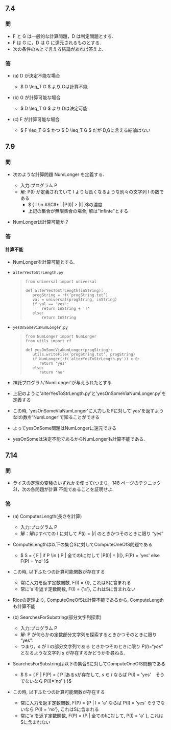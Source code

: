 ## 7.4

### 問
- F と G は一般的な計算問題，D は判定問題とする.
- F は G に，D は G に還元されるものとする.
- 次の条件のもとで言える結論があれば答えよ.

### 答
- (a) D が決定不能な場合
    - $ D \leq_T G $ より Gは計算不能

- (b) G が計算可能な場合
    - $ D \leq_T G $ より Dは決定可能

- (c) F が計算可能な場合
    - $ F \leq_T G $ かつ $ D \leq_T G $ だが D,Gに言える結論はない

## 7.9
### 問
- 次のような計算問題 NumLonger を定義する.
    - 入力:プログラム P
    - 解: P(I) が定義されていて I よりも長くなるような別々の文字列 I の数である
        - $ \{ I \in ASCII* | |P(I)| > |I| \}$の濃度
        - 上記の集合が無限集合の場合, 解は"infinte"とする
    
- NumLongerは計算可能か？

### 答
#### 計算不能

- NumLongerを計算可能とする.
- `alterYesToStrLength.py`
    >```
    >from universal import universal
    >
    >def alterYesToStrLength(inString):
    >    progString = rf(’progString.txt’)
    >    val = universal(progString, inString)
    >    if val == 'yes':
    >        return InString + '!'
    >    else:
    >        return InString
    >```
 - `yesOnSomeViaNumLonger.py`
    >```
    >from NumLonger import NumLonger
    >from utils import rf
    >
    >def yesOnSomeViaNumLonger(progString):
    >    utils.writeFile(’progString.txt’, progString)
    >    if NumLonger(rf('alterYesToStrLength.py')) > 0:
    >       return 'yes'
    >    else:
    >       return 'no' 
    >```

- 神託プログラム'NumLonger'が与えられたとする
- 上記のように'alterYesToStrLength.py'と'yesOnSomeViaNumLonger.py'を定義する
- この時, 'yesOnSomeViaNumLonger'に入力したPに対して'yes'を返すようなIの数を'NumLonger'で知ることができる
- よってyesOnSome問題はNumLongerに還元できる
- yesOnSomeは決定不能であるからNumLongerも計算不能である.

## 7.14
### 問
- ライスの定理の変種のいずれかを使って(つまり，148 ページのテクニック 3)，次の各問題が計算 不能であることを証明せよ.

### 答
- (a) ComputesLength(長さを計算)
    - 入力:プログラム P
    - 解：解はすべての I に対して $P(I) = |I|$ のときかつそのときに限り “yes”

- ComputeLengthは以下の集合Sに対してComputeOneOfS問題である
    - $ S = \{ F | if P \in  \{ P | 全てのIに対して |P(I)| = |I|\}, F(P) = 'yes' else F(P) = 'no' \}$
- この時, 以下ふたつの計算可能関数が存在する
    - 常に入力を返す定数関数, F(I) = \{I\}, これはSに含まれる
    - 常に'a'を返す定数関数, F(I) = \{'a'\},  これはSに含まれない
- Riceの定理より, ComputeOneOfSは計算不能であるから, ComputeLengthも計算不能

- (b) SearchesForSubstring(部分文字列探索)
    - 入力:プログラム P
    - 解: P が何らかの定数部分文字列を探索するときかつそのときに限り “yes”.
    - つまり，s が I の部分文字列である ときかつそのときに限り $P(I) = “yes”$ となるような文字列 s が存在するかどうかを尋ねる.

- SearchesForSubstringは以下の集合Sに対してComputeOneOfS問題である
    - $ S = \{ F | F(P) = \{ P |あるsが存在して,  $s \in I$ ならば P(I) = 'yes'　そうでないなら P(I)='no' \} \}$
- この時, 以下ふたつの計算可能関数が存在する
    - 常に入力を返す定数関数, F(P) = \{P | I = 'a' ならば P(I) = 'yes' そうでないなら P(I) = 'no'\}, これはSに含まれる
    - 常に'a'を返す定数関数, F(P) = \{P | 全てのIに対して, P(I) = 'a' \},  これはSに含まれない
